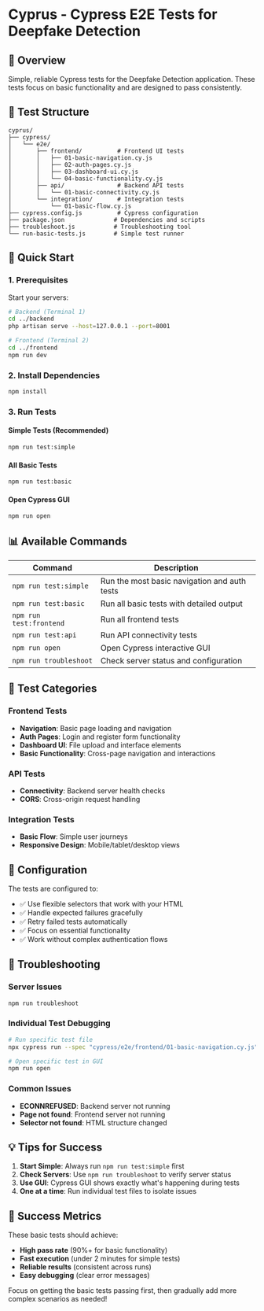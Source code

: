 # Cyprus - Cypress E2E Tests for Deepfake Detection

## 🎯 Overview

Simple, reliable Cypress tests for the Deepfake Detection application. These tests focus on basic functionality and are designed to pass consistently.

## 📁 Test Structure

```
cyprus/
├── cypress/
│   └── e2e/
│       ├── frontend/          # Frontend UI tests
│       │   ├── 01-basic-navigation.cy.js
│       │   ├── 02-auth-pages.cy.js
│       │   ├── 03-dashboard-ui.cy.js
│       │   └── 04-basic-functionality.cy.js
│       ├── api/               # Backend API tests
│       │   └── 01-basic-connectivity.cy.js
│       └── integration/       # Integration tests
│           └── 01-basic-flow.cy.js
├── cypress.config.js          # Cypress configuration
├── package.json              # Dependencies and scripts
├── troubleshoot.js           # Troubleshooting tool
└── run-basic-tests.js        # Simple test runner
```

## 🚀 Quick Start

### 1. Prerequisites
Start your servers:
```bash
# Backend (Terminal 1)
cd ../backend
php artisan serve --host=127.0.0.1 --port=8001

# Frontend (Terminal 2) 
cd ../frontend
npm run dev
```

### 2. Install Dependencies
```bash
npm install
```

### 3. Run Tests

#### Simple Tests (Recommended)
```bash
npm run test:simple
```

#### All Basic Tests
```bash
npm run test:basic
```

#### Open Cypress GUI
```bash
npm run open
```

## 📊 Available Commands

| Command | Description |
|---------|-------------|
| `npm run test:simple` | Run the most basic navigation and auth tests |
| `npm run test:basic` | Run all basic tests with detailed output |
| `npm run test:frontend` | Run all frontend tests |
| `npm run test:api` | Run API connectivity tests |
| `npm run open` | Open Cypress interactive GUI |
| `npm run troubleshoot` | Check server status and configuration |

## 🧪 Test Categories

### Frontend Tests
- **Navigation**: Basic page loading and navigation
- **Auth Pages**: Login and register form functionality  
- **Dashboard UI**: File upload and interface elements
- **Basic Functionality**: Cross-page navigation and interactions

### API Tests
- **Connectivity**: Backend server health checks
- **CORS**: Cross-origin request handling

### Integration Tests
- **Basic Flow**: Simple user journeys
- **Responsive Design**: Mobile/tablet/desktop views

## 🔧 Configuration

The tests are configured to:
- ✅ Use flexible selectors that work with your HTML
- ✅ Handle expected failures gracefully
- ✅ Retry failed tests automatically
- ✅ Focus on essential functionality
- ✅ Work without complex authentication flows

## 🐛 Troubleshooting

### Server Issues
```bash
npm run troubleshoot
```

### Individual Test Debugging
```bash
# Run specific test file
npx cypress run --spec "cypress/e2e/frontend/01-basic-navigation.cy.js"

# Open specific test in GUI
npm run open
```

### Common Issues
- **ECONNREFUSED**: Backend server not running
- **Page not found**: Frontend server not running  
- **Selector not found**: HTML structure changed

## 💡 Tips for Success

1. **Start Simple**: Always run `npm run test:simple` first
2. **Check Servers**: Use `npm run troubleshoot` to verify server status
3. **Use GUI**: Cypress GUI shows exactly what's happening during tests
4. **One at a time**: Run individual test files to isolate issues

## 🎉 Success Metrics

These basic tests should achieve:
- **High pass rate** (90%+ for basic functionality)
- **Fast execution** (under 2 minutes for simple tests)
- **Reliable results** (consistent across runs)
- **Easy debugging** (clear error messages)

Focus on getting the basic tests passing first, then gradually add more complex scenarios as needed!
